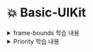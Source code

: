 # 💥 Basic-UIKit
<details>
<summary>frame-bounds 학습 내용</summary>

<!-- summary 아래 한칸 공백 두어야함 -->
	<p align="center">
		<img src="https://github.com/bdrsky2010/Basic-UIKit/blob/main/img/frame-bounds-1.png" align="center" width="32%">
		<img src="https://github.com/bdrsky2010/Basic-UIKit/blob/main/img/frame-bounds-2.png" align="center" width="32%">
		<img src="https://github.com/bdrsky2010/Basic-UIKit/blob/main/img/frame-bounds-3.png" align="center" width="32%"></p>
</details>

<details>
<summary>Priority 학습 내용</summary>

<!-- summary 아래 한칸 공백 두어야함 -->
  <img src="https://github.com/bdrsky2010/Basic-UIKit/blob/main/img/priority.png" height="450px" width="250px">
</details>
